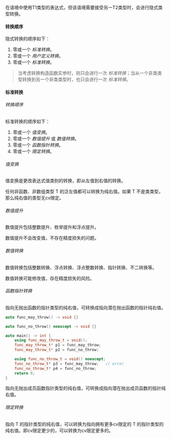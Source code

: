 在语境中使用T1类型的表达式，但该语境需要接受另一T2类型时，会进行隐式类型转换。

#### 转换顺序
隐式转换的顺序如下：
1. 零或一个 _标准转换_。
2. 零或一个 _用户定义转换_。
3. 零或一个 _标准转换_。
> 当考虑转换构造函数实参时，则只会进行一次 _标准转换_；当从一个非类类型转换到另一个非类类型时，也只会进行一次 _标准转换_。

#### 标准转换
###### 转换顺序
标准转换的顺序如下：
1. 零或一个 _值变换_。
2. 零或一个 _数值提升_ 或 _数值转换_。
3. 零或一个 _函数指针转换_。
4. 零或一个 _限定转换_。

###### 值变换
值变换是更改表达式值类别的转换，即从左值到右值的转换。

任何非函数、非数组类型 T 的泛左值都可以转换为纯右值。如果 T 不是类类型，那么纯右值的类型无cv限定。

###### 数值提升
数值提升包括整数提升、枚举提升和浮点提升。

数值提升不会改变值，不存在精度损失的问题。

###### 数值转换
数值转换包括整数转换、浮点转换、浮点整数转换、指针转换、不二转换等。

数值转换可能修改值，存在精度损失的风险。

###### 函数指针转换
指向无抛出函数的指针类型的纯右值，可转换成指向潜在抛出函数的指针纯右值。
```cpp
auto func_may_throw() -> void {}

auto func_no_throw() noexcept -> void {}

auto main() -> int {
    using func_may_throw_t = void();
    func_may_throw_t* p1 = func_may_throw;
    func_may_throw_t* p2 = func_no_throw;

    using func_no_throw_t = void() noexcept;
    func_no_throw_t* p3 = func_may_throw;   // error
    func_no_throw_t* p4 = func_no_throw;
    return 0;
}
```

指向无抛出成员函数指针类型的纯右值，可转换成指向潜在抛出成员函数的指针纯右值。

###### 限定转换
指向 T 的指针类型的纯右值，可以转换为指向拥有更多cv限定的 T 的指针类型的纯右值。即cv限定更少的，可以转换为cv限定更多的。